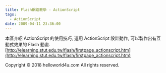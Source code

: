 ```yaml
---
title: Flash網路教學 - ActionScript
tags:
  - ActionScript
date: 2009-04-11 23:36:00
---
```


本區介紹 ActionScript 的使用技巧, 運用 ActionScript 設計動作, 可以製作出有互動式效果的 Flash 動畫.
[http://elearning.stut.edu.tw/flash/firstpage_actionscript.htm](http://elearning.stut.edu.tw/flash/firstpage_actionscript.htm)<div class="blogger-post-footer">Copyright © 2018 helloworld4u.com All rights reserved.</div>